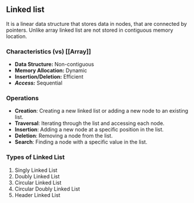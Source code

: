 ## Linked list
It is a linear data structure that stores data in nodes, that are connected by pointers. Unlike array linked list are not stored in contiguous memory location.

### Characteristics  (vs)  [[Array]]
- **Data Structure:** Non-contiguous
- **Memory Allocation:** Dynamic
- **Insertion/Deletion:** Efficient
- ***Access:*** Sequential

### Operations
- **Creation**: Creating a new linked list or adding a new node to an existing list.
- **Traversal**: Iterating through the list and accessing each node.
- **Insertion**: Adding a new node at a specific position in the list.
- **Deletion**: Removing a node from the list.
- **Search**: Finding a node with a specific value in the list.

### Types of Linked List
1. Singly Linked List
2. Doubly Linked List
3. Circular Linked List
4. Circular Doubly Linked List
5. Header Linked List